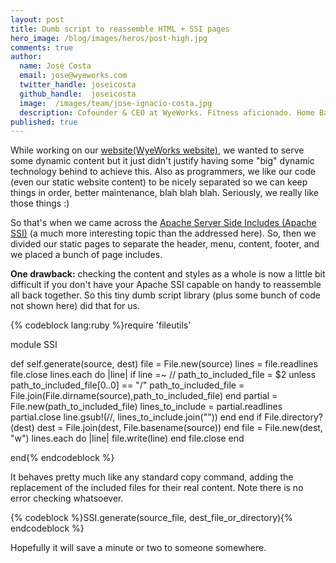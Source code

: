 ```yaml
---
layout: post
title: Dumb script to reassemble HTML + SSI pages
hero_image: /blog/images/heros/post-high.jpg
comments: true
author:
  name: José Costa
  email: jose@wyeworks.com
  twitter_handle: joseicosta
  github_handle:  joseicosta
  image:  /images/team/jose-ignacio-costa.jpg
  description: Cofounder & CEO at WyeWorks. Fitness aficionado. Home Barista wannabe.
published: true
---
```

While working on our [website(WyeWorks website)](http://www.wyeworks.com), we wanted to serve some dynamic content but it just didn't justify having some "big" dynamic technology behind to achieve this. Also as programmers, we like our code (even our static website content) to be nicely separated so we can keep things in order, better maintenance, blah blah blah. Seriously, we really like those things :)

<!--more-->

So that's when we came across the [Apache Server Side Includes (Apache SSI)](http://httpd.apache.org/docs/1.3/howto/ssi.html) (a much more interesting topic than the addressed here).  So, then we divided our static pages to separate the header, menu, content, footer, and we placed a bunch of page includes.
 
**One drawback:** checking the content and styles as a whole is now a little bit difficult if you don't have your Apache SSI capable on handy to reassemble all back together. So this tiny dumb script library (plus some bunch of code not shown here) did that for us.

{% codeblock lang:ruby %}require 'fileutils'

module SSI

  def self.generate(source, dest)
    file = File.new(source)
    lines = file.readlines
    file.close
    lines.each do |line|
      if line =~ /<!--\s*#include\s*virtual\s*=\s*('|")(.+)('|")\s*-->/
        path_to_included_file = $2
        unless path_to_included_file[0..0] == "/"
          path_to_included_file = File.join(File.dirname(source),path_to_included_file)
        end
        partial = File.new(path_to_included_file)
        lines_to_include = partial.readlines
        partial.close
        line.gsub!(/<!--\s*#include\s*virtual\s*=\s*('|")(.+)('|")\s*-->/, lines_to_include.join(""))
      end
    end
    if File.directory?(dest)
      dest = File.join(dest, File.basename(source))
    end
    file = File.new(dest, "w")
    lines.each do |line|
      file.write(line)
    end
    file.close
  end
    
end{% endcodeblock %}

It behaves pretty much like any standard copy command, adding the replacement of the included files for their real content. Note there is no error checking whatsoever.

{% codeblock %}SSI.generate(source_file, dest_file_or_directory){% endcodeblock %}

Hopefully it will save a minute or two to someone somewhere.
